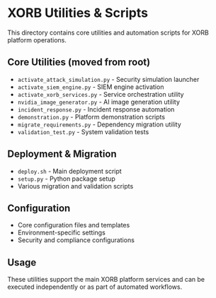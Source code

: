 # XORB Utilities & Scripts

This directory contains core utilities and automation scripts for XORB platform operations.

## Core Utilities (moved from root)
- `activate_attack_simulation.py` - Security simulation launcher
- `activate_siem_engine.py` - SIEM engine activation
- `activate_xorb_services.py` - Service orchestration utility
- `nvidia_image_generator.py` - AI image generation utility  
- `incident_response.py` - Incident response automation
- `demonstration.py` - Platform demonstration scripts
- `migrate_requirements.py` - Dependency migration utility
- `validation_test.py` - System validation tests

## Deployment & Migration
- `deploy.sh` - Main deployment script
- `setup.py` - Python package setup
- Various migration and validation scripts

## Configuration
- Core configuration files and templates
- Environment-specific settings
- Security and compliance configurations

## Usage
These utilities support the main XORB platform services and can be executed independently or as part of automated workflows.